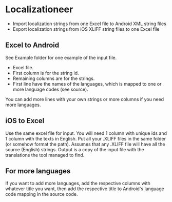 # Localizationeer
- Import localization strings from one Excel file to Android XML string files
- Export localization strings from iOS XLIFF string files to one Excel file

## Excel to Android
See Example folder for one example of the input file.
- Excel file.
- First column is for the string id.
- Remaining columns are for the strings.
- First line have the names of the languages, which is mapped to one or more language codes (see source).

You can add more lines with your own strings or more columns if you need more languages.

## iOS to Excel
Use the same excel file for input.
You will need 1 column with unique ids and 1 column with the texts in English.
Put all your .XLIFF files in the same folder (or somehow format the path).
Assumes that any .XLIFF file will have all the source (English) strings.
Output is a copy of the input file with the translations the tool managed to find.

## For more languages
If you want to add more languages, add the respective columns with whatever title you want, then add the respective title to Android's language code mapping in the source code.
